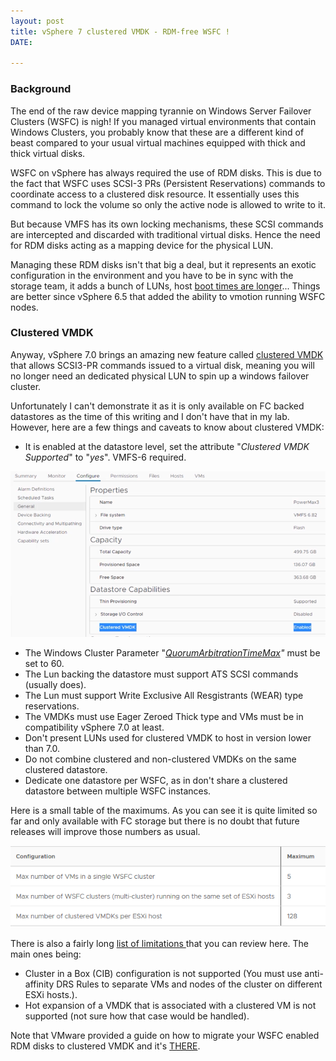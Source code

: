 ```yaml
---
layout: post
title: vSphere 7 clustered VMDK - RDM-free WSFC !
DATE: 

---
```

### Background

The end of the raw device mapping tyrannie on Windows Server Failover Clusters (WSFC) is nigh! If you managed virtual environments that contain Windows Clusters, you probably know that these are a different kind of beast compared to your usual virtual machines equipped with thick and thick virtual disks.

WSFC on vSphere has always required the use of RDM disks. This is due to the fact that WSFC uses SCSI-3 PRs (Persistent Reservations) commands to coordinate access to a clustered disk resource. It essentially uses this command to lock the volume so only the active node is allowed to write to it.

But because VMFS has its own locking mechanisms, these SCSI commands are intercepted and discarded with traditional virtual disks. Hence the need for RDM disks acting as a mapping device for the physical LUN.

Managing these RDM disks isn't that big a deal, but it represents an exotic configuration in the environment and you have to be in sync with the storage team, it adds a bunch of LUNs, host [boot times are longer](https://www.vxav.fr/2021-01-25-perennially-reserved-disks-in-the-vsphere-client-ui/)... Things are better since vSphere 6.5 that added the ability to vmotion running WSFC nodes.

### Clustered VMDK

Anyway, vSphere 7.0 brings an amazing new feature called [clustered VMDK](https://docs.vmware.com/en/VMware-vSphere/7.0/com.vmware.vsphere.wsfc.doc/GUID-97B054E2-2EB0-4E10-855B-521A38776F39.html "Clustered VMDK") that allows SCSI3-PR commands issued to a virtual disk, meaning you will no longer need an dedicated physical LUN to spin up a windows failover cluster.

Unfortunately I can't demonstrate it as it is only available on FC backed datastores as the time of this writing and I don't have that in my lab. However, here are a few things and caveats to know about clustered VMDK:

* It is enabled at the datastore level, set the attribute "_Clustered VMDK Supported_" to "_yes_". VMFS-6 required.

![](/img/clusteredvmdk2.png)

* The Windows Cluster Parameter "[_QuorumArbitrationTimeMax_](https://docs.microsoft.com/en-us/previous-versions/windows/desktop/mscs/cluster-quorumarbitrationtimemax)_"_ must be set to 60.
* The Lun backing the datastore must support ATS SCSI commands (usually does).
* The Lun must support Write Exclusive All Resgistrants (WEAR) type reservations.
* The VMDKs must use Eager Zeroed Thick type and VMs must be in compatibility vSphere 7.0 at least.
* Don't present LUNs used for clustered VMDK to host in version lower than 7.0.
* Do not combine clustered and non-clustered VMDKs on the same clustered datastore.
* Dedicate one datastore per WSFC, as in don't share a clustered datastore between multiple WSFC instances.

Here is a small table of the maximums. As you can see it is quite limited so far and only available with FC storage but there is no doubt that future releases will improve those numbers as usual.

![](/img/clusteredvmdk1.png)

There is also a fairly long [list of limitations ](https://docs.vmware.com/en/VMware-vSphere/7.0/com.vmware.vsphere.wsfc.doc/GUID-04626D3C-A305-40BE-A7B9-4E7C7A30BA3D.html)that you can review here. The main ones being:

* Cluster in a Box (CIB) configuration is not supported (You must use anti-affinity DRS Rules to separate VMs and nodes of the cluster on different ESXi hosts.).
* Hot expansion of a VMDK that is associated with a clustered VM is not supported (not sure how that case would be handled).

Note that VMware provided a guide on how to migrate your WSFC enabled RDM disks to clustered VMDK and it's [THERE](https://core.vmware.com/resource/vsphere-7-rdm-shared-vmdk-migration).